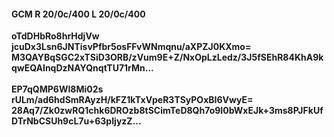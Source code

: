 #### GCM R 20/0c/400 L 20/0c/400
**oTdDHbRo8hrHdjVw**<br/>**jcuDx3Lsn6JNTisvPfbr5osFFvWNmqnu/aXPZJ0KXmo=**<br/>**M3QAYBqSGC2xTSiD3ORB/zVum9E+Z/NxOpLzLedz/3J5fSEhR84KhA9kqwEQAInqDzNAYQnqtTU71rMn...**<br/><br/>
**EP7qQMP6WI8Mi02s**<br/>**rULm/ad6hdSmRAyzH/kFZ1kTxVpeR3TSyPOxBI6VwyE=**<br/>**28Aq7/Zk0zwRQ1chk6DROzb8tSCimTeD8Qh7o9I0bWxEJk+3ms8PJFkUfDTrNbCSUh9cL7u+63pIjyzZ...**